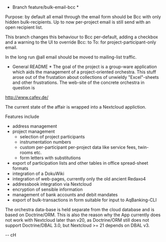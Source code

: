 * Branch feature/bulk-email-bcc *

Purpose: by default all email through the email form should be Bcc
with only hidden bulk-recipients. Up to now per-project email is still
send with an open recipient list.

This branch changes this behaviour to Bcc per-default, adding a
checkbox and a warning to the UI to override Bcc: to To: for
project-participant-only email.

In the long run @all email should be moved to mailing-list traffic.

* General README *
The goal of the project is a group-ware application which aids
the management of a project-oriented orchestra. This stuff arose out
of the frustation about collections of unwieldy "Excel"-sheets and
other frustrations. The web-site of the concrete orchestra in question
is

http://www.cafev.de/

The current state of the affair is wrapped into a Nextcloud appliction.

Features include

- address management
- project management
  - selection of project participants
  - instrumentation numbers
  - custom per-participant per-project data like service fees, twin-rooms etc.
  - form letters with substitutions
- export of participation lists and other tables in office spread-sheet formats
- integration of a DokuWiki
- integration of web-pages, currently only the old ancient Redaxo4
- addressbook integration via Nextcloud
- encryption of sensible information
- management of bank accounts and debit mandates
- export of bulk-transactions in form suitable for input to AqBanking-CLI

The orchestra data-base is held separate from the cloud database and
is based on Doctrine/ORM. This is also the reason why the App
currently does not work with Nextcloud later than v20, as Doctrine/ORM
still does not support Doctrine/DBAL 3.0, but Nextcloud >= 21 depends
on DBAL v3.

--
cH
